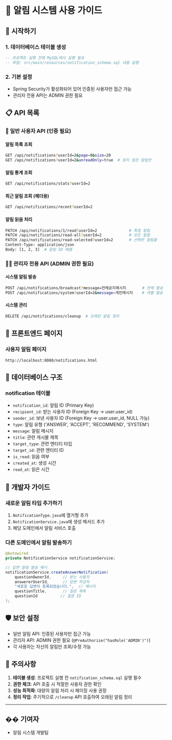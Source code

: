 # 📢 알림 시스템 사용 가이드

## 🚀 시작하기

### 1. 데이터베이스 테이블 생성
```sql
-- 프로젝트 실행 전에 MySQL에서 실행 필요
-- 파일: src/main/resources/notification_schema.sql 내용 실행
```

### 2. 기본 설정
- Spring Security가 활성화되어 있어 인증된 사용자만 접근 가능
- 관리자 전용 API는 ADMIN 권한 필요

## 📋 API 목록

### 👥 일반 사용자 API (인증 필요)

#### 알림 목록 조회
```bash
GET /api/notifications?userId=2&page=0&size=20
GET /api/notifications?userId=2&unreadOnly=true  # 읽지 않은 알림만
```

#### 알림 통계 조회
```bash
GET /api/notifications/stats?userId=2
```

#### 최근 알림 조회 (헤더용)
```bash
GET /api/notifications/recent?userId=2
```

#### 알림 읽음 처리
```bash
PATCH /api/notifications/1/read?userId=2              # 특정 알림
PATCH /api/notifications/read-all?userId=2            # 모든 알림
PATCH /api/notifications/read-selected?userId=2       # 선택한 알림들
Content-Type: application/json
Body: [1, 2, 3]  # 알림 ID 배열
```

### 👨‍💼 관리자 전용 API (ADMIN 권한 필요)

#### 시스템 알림 발송
```bash
POST /api/notifications/broadcast?message=전체공지메시지       # 전체 발송
POST /api/notifications/system?userId=2&message=개인메시지    # 개별 발송
```

#### 시스템 관리
```bash
DELETE /api/notifications/cleanup  # 오래된 알림 정리
```

## 🎨 프론트엔드 페이지

### 사용자 알림 페이지
```
http://localhost:8080/notifications.html
```

## 💾 데이터베이스 구조

### notification 테이블
- `notification_id`: 알림 ID (Primary Key)
- `recipient_id`: 받는 사용자 ID (Foreign Key → user.user_id)
- `sender_id`: 보낸 사용자 ID (Foreign Key → user.user_id, NULL 가능)
- `type`: 알림 유형 ('ANSWER', 'ACCEPT', 'RECOMMEND', 'SYSTEM')
- `message`: 알림 메시지
- `title`: 관련 게시물 제목
- `target_type`: 관련 엔티티 타입
- `target_id`: 관련 엔티티 ID
- `is_read`: 읽음 여부
- `created_at`: 생성 시간
- `read_at`: 읽은 시간

## 🔧 개발자 가이드

### 새로운 알림 타입 추가하기
1. `NotificationType.java`에 열거형 추가
2. `NotificationService.java`에 생성 메서드 추가
3. 해당 도메인에서 알림 서비스 호출

### 다른 도메인에서 알림 발송하기
```java
@Autowired
private NotificationService notificationService;

// 답변 알림 발송 예시
notificationService.createAnswerNotification(
    questionOwnerId,     // 받는 사용자
    answererUserId,      // 답변 작성자
    "새로운 답변이 등록되었습니다.",  // 메시지
    questionTitle,       // 질문 제목
    questionId          // 질문 ID
);
```

## 🛡️ 보안 설정

- 일반 알림 API: 인증된 사용자만 접근 가능
- 관리자 API: ADMIN 권한 필요 (`@PreAuthorize("hasRole('ADMIN')")`)
- 각 사용자는 자신의 알림만 조회/수정 가능

## 📝 주의사항

1. **테이블 생성**: 프로젝트 실행 전 `notification_schema.sql` 실행 필수
2. **권한 체크**: API 호출 시 적절한 사용자 권한 확인
3. **성능 최적화**: 대량의 알림 처리 시 페이징 사용 권장
4. **정리 작업**: 주기적으로 `/cleanup` API 호출하여 오래된 알림 정리

---

## �� 기여자
- 알림 시스템 개발팀 